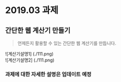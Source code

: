 # 2019.03 과제
## 간단한 웹 계산기 만들기

> 언제든지 활용할 수 있는 간단한 웹 계산기를 만듭니다.  

![계산기설명1] (./111.png)  
![계산기설명2] (./111.png)  

### 과제에 대한 자세한 설명은 업데이트 예정
